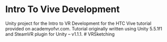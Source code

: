 # Intro To Vive Development
Unity project for the Intro to VR Development for the HTC Vive tutorial provided on academyofvr.com.
Tutorial originally written using Unity 5.5.1f1 and SteamVR plugin for Unity – v1.1.1.
#   V R S k e t c h i n g  
 